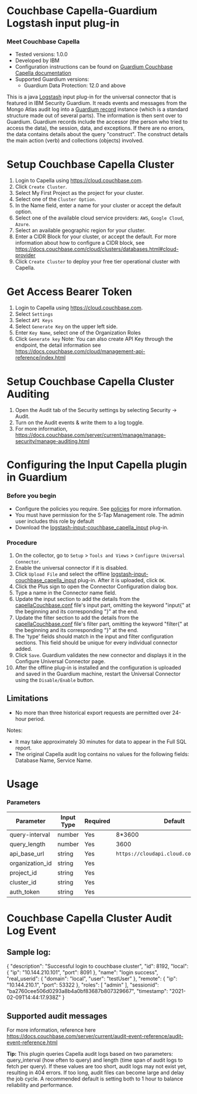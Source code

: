 # Couchbase Capella-Guardium Logstash input plug-in

### Meet Couchbase Capella
* Tested versions: 1.0.0
* Developed by IBM
* Configuration instructions can be found on [Guardium Couchbase Capella documentation](../../input-plugin/logstash-input-couchbase-capella/README.md#setup-couchbase-capella-cluster)
* Supported Guardium versions:
    * Guardium Data Protection: 12.0 and above

This is a java [Logstash](https://github.com/elastic/logstash) input plug-in for the universal connector that is featured in IBM Security Guardium. It reads events and messages from the Mongo Atlas audit log into a [Guardium record](https://github.com/IBM/universal-connectors/blob/main/common/src/main/java/com/ibm/guardium/universalconnector/commons/structures/Record.java) instance (which is a standard structure made out of several parts). The information is then sent over to Guardium. Guardium records include the accessor (the person who tried to access the data), the session, data, and exceptions. If there are no errors, the data contains details about the query "construct". The construct details the main action (verb) and collections (objects) involved.

# Setup Couchbase Capella Cluster
1. Login to Capella using https://cloud.couchbase.com.
2. Click ```Create Cluster```.
3. Select My First Project as the project for your cluster.
4. Select one of the ```Cluster Option```.
5. In the Name field, enter a name for your cluster or accept the default option.
6. Select one of the available cloud service providers: ```AWS```, ```Google Cloud```, ```Azure```.
7. Select an available geographic region for your cluster.
8. Enter a CIDR Block for your cluster, or accept the default. For more information about how to configure a CIDR block, see https://docs.couchbase.com/cloud/clusters/databases.html#cloud-provider
9. Click ```Create Cluster``` to deploy your free tier operational cluster with Capella.

# Get Access Bearer Token
1. Login to Capella using https://cloud.couchbase.com.
2. Select ```Settings```
3. Select ```API Keys```
4. Select ```Generate Key``` on the upper left side.
5. Enter ```Key Name```, select one of the Organization Roles
6. Click ```Generate key```
Note: You can also create API Key through the endpoint, the detail information see https://docs.couchbase.com/cloud/management-api-reference/index.html

# Setup Couchbase Capella Cluster Auditing
1. Open the Audit tab of the Security settings by selecting Security -> Audit.
2. Turn on the Audit events & write them to a log toggle.
3. For more information, 
https://docs.couchbase.com/server/current/manage/manage-security/manage-auditing.html

# Configuring the Input Capella plugin in Guardium
### Before you begin
* Configure the policies you require. See [policies](/docs/#policies) for more information.
* You must have permission for the S-Tap Management role. The admin user includes this role by default
* Download the [logstash-input-couchbase_capella_input](logstash-input-couchbase_capella_input.zip) plug-in.

### Procedure
1. On the collector, go to ```Setup``` > ```Tools and Views``` > ```Configure Universal Connector```.
2. Enable the universal connector if it is disabled.
3. Click ```Upload File``` and select the offline  [logstash-input-couchbase_capella_input](logstash-input-couchbase_capella_input.zip) plug-in. After it is uploaded, click ```OK```.
4. Click the Plus sign to open the Connector Configuration dialog box.
5. Type a name in the Connector name field.
6. Update the input section to add the details from the [capellaCouchbase.conf](../../filter-plugin/logstash-filter-capella-guardium/CapellaCouchbaseOverCapellaPackage/capellaCouchbase.conf) file's input part, omitting the keyword "input{" at the beginning and its corresponding "}" at the end.
7. Update the filter section to add the details from the [capellaCouchbase.conf](../../filter-plugin/logstash-filter-capella-guardium/CapellaCouchbaseOverCapellaPackage/capellaCouchbase.conf) file's filter part, omitting the keyword "filter{" at the beginning and its corresponding "}" at the end.
8. The 'type' fields should match in the input and filter configuration sections. This field should be unique for every individual connector added.
9. Click ```Save```. Guardium validates the new connector and displays it in the Configure Universal Connector page.
10. After the offline plug-in is installed and the configuration is uploaded and saved in the Guardium machine, restart the Universal Connector using the ```Disable/Enable``` button.

##  Limitations
* No more than three historical export requests are permitted over 24-hour period.

Notes:
* It may take approximately 30 minutes for data to appear in the Full SQL report.
* The original Capella audit log contains no values for the following fields: Database Name, Service Name.

# Usage
### Parameters
| Parameter      | Input Type | Required | Default      |
|----------------|------------|----------|--------------|
| query-interval | number     | Yes      | 8*3600       |
| query_length    | number     | Yes      |   3600       |
| api_base_url    | string     | Yes      |`https://cloudapi.cloud.couchbase.com/v4`  |
| organization_id | string     | Yes      |              |
| project_id       | string     | Yes      |              |
| cluster_id       | string     | Yes      |  |
| auth_token       | string     | Yes      |  |

# Couchbase Capella Cluster Audit Log Event
## Sample log:
{
"description": "Successful login to couchbase cluster",
"id": 8192,
"local": {
"ip": "10.144.210.101",
"port": 8091
},
"name": "login success",
"real_userid": {
"domain": "local",
"user": "testUser"
},
"remote": {
"ip": "10.144.210.1",
"port": 53322
},
"roles": [
"admin"
],
"sessionid": "ba2760cee506d0293a8b4a0bf83687b807329667",
"timestamp": "2021-02-09T14:44:17.938Z"
}

## Supported audit messages
For more information, reference here https://docs.couchbase.com/server/current/audit-event-reference/audit-event-reference.html

**Tip:** This plugin queries Capella audit logs based on two parameters: query_interval (how often to query) and length (time span of audit logs to fetch per query). If these values are too short, audit logs may not exist yet, resulting in 404 errors. If too long, audit files can become large and delay the job cycle. A recommended default is setting both to 1 hour to balance reliability and performance.